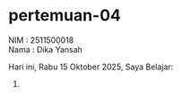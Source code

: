 # pertemuan-04

NIM : 2511500018<br>
Nama : Dika Yansah<br>

Hari ini, Rabu 15 Oktober 2025, Saya Belajar:
<ol>
 <li>